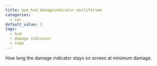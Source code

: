 ```yaml
---
title: mom_hud_damageindicator_minlifetime
categories:
  - var
default_value: 1
tags:
  - hud
  - damage indicator
  - fade
---
```


How long the damage indicator stays on screen at minimum damage.
